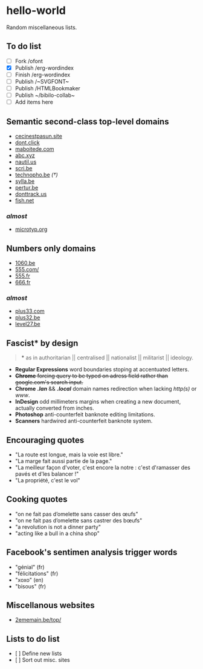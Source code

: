 # hello-world
Random miscellaneous lists.

## To do list
* [ ] Fork /ofont
* [x] Publish /erg-wordindex
* [ ] Finish /erg-wordindex
* [ ] Publish /~SVGFONT~
* [ ] Publish /HTMLBookmaker
* [ ] Publish ~/bibilo-collab~
* [ ] Add items here

## Semantic second-class top-level domains
* [cecinestpasun.site](http://cecinestpasun.site)
* [dont.click](http://dont.click)
* [maboitede.com](http://maboitede.com)
* [abc.xyz](http://abc.xyz)
* [nautil.us](http://nautil.us)
* [scri.be](http://scri.be)
* [technopho.be](technopho.be) *(†)*
* [sylla.be](http://sylla.be/)
* [pertur.be](http://pertur.be/)
* [donttrack.us](http://donttrack.us/)
* [fish.net](http://fish.net/)
### *almost*
* [microtyp.org](http://microtyp.org/)

## Numbers only domains
* [1060.be](http://1060.be)
* [555.com/](http://www.555.com/)
* [555.fr](http://www.555.fr/)
* [666.fr](http://666.fr/)
### *almost*
* [plus33.com](http://plus33.com)
* [plus32.be](https://www.plus32.be/)
* [level27.be](https://level27.be/)

## Fascist* by design
  > **\*** as in authoritarian || centralised || nationalist || militarist || ideology.    

* **Regular Expressions** word boundaries stoping at accentuated letters.
* ~~**Chrome** forcing query to be typed on adress field rather than google.com's search input.~~
* **Chrome** ***.lan*** && ***.local*** domain names redirection when lacking *http(s)* or *www*.
* **InDesign** odd millimeters margins when creating a new document, actually converted from inches.
* **Photoshop** anti-counterfeit banknote editing limitations.
* **Scanners** hardwired anti-counterfeit banknote system.

## Encouraging quotes
* "La route est longue, mais la voie est libre."
* "La marge fait aussi partie de la page."
* "La meilleur façon d'voter, c'est encore la notre : c'est d'ramasser des pavés et d'les balancer !"
* "La propriété, c'est le vol"

## Cooking quotes
* "on ne fait pas d’omelette sans casser des œufs"
* "on ne fait pas d’omelette sans castrer des bœufs"
* "a revolution is not a dinner party"
* "acting like a bull in a china shop"

## Facebook's sentimen analysis trigger words
* "génial" (fr)
* "félicitations" (fr)
* "xoxo" (en)
* "bisous" (fr)

## Miscellanous websites
* [2ememain.be/top/](https://www.2ememain.be/top/)

## Lists to do list
* [ ] Define new lists
* [ ] Sort out misc. sites
